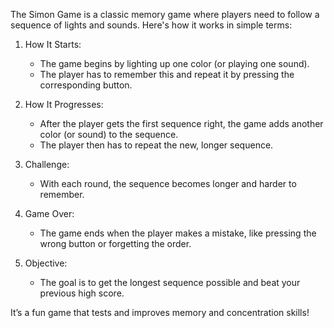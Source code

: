 The Simon Game is a classic memory game where players need to follow a sequence of lights and sounds. Here's how it works in simple terms:

1. How It Starts:

    * The game begins by lighting up one color (or playing one sound).
    * The player has to remember this and repeat it by pressing the corresponding button.

2. How It Progresses:

    * After the player gets the first sequence right, the game adds another color (or sound) to the sequence.
    * The player then has to repeat the new, longer sequence.

3. Challenge:

    * With each round, the sequence becomes longer and harder to remember.

4. Game Over:

    * The game ends when the player makes a mistake, like pressing the wrong button or forgetting the order.

5. Objective:

    * The goal is to get the longest sequence possible and beat your previous high score.



It’s a fun game that tests and improves memory and concentration skills!